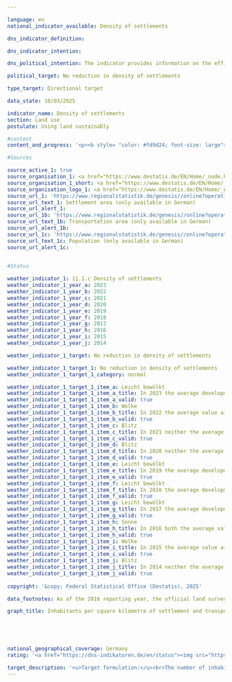 ```yaml
---

language: en        
national_indicator_available: Density of settlements        

dns_indicator_definition:         

dns_indicator_intention:         

dns_political_intention: The indicator provides information on the efficiency of settlement land utilisation. It is intended to reflect the effects of land-saving measures in new construction and internal development, such as the reduction of residential and commercial vacancies, redensification and increasing building density.        

political_target: No reduction in density of settlements        

type_target: Directional target        

data_state: 10/03/2025        

indicator_name: Density of settlements        
section: Land use        
postulate: Using land sustainably        

#content         
content_and_progress: '<p><b style= "color: #fd9d24; font-size: large">11.1.c Density of settlements</b><br><br>Settlement density describes the ratio of population to settlement and transport area (SuV) and thus differs from population density, which relates to the total area of the Federal territory. In addition to residential building land, settlement area also includes land with special uses such as hospitals, schools, industrial and commercial zones, mixed-use areas, as well as sports, leisure and recreational areas. Changes in both the population and the extent of SuV affect settlement density.<br><br>Settlement density varies significantly between <i>rural</i> and <i>non-rural</i> areas. The classification follows the typology of the Thünen Institute, which categorises districts (Kreise) and independent cities (kreisfreie Städte) based on criteria such as settlement density, the proportion of land used for agriculture and forestry, and accessibility of major centres. As the definition of <i>rural</i> already incorporates settlement density, differences in the indicator between rural and non-rural areas are partly due to the classification itself. For example, an increase in settlement density in a rural area may lead to its future classification as non-rural.<br><br>Between 2000&nbsp;and 2011, settlement density decreased in both area types&nbsp;–&nbsp;by 12% in rural areas and by 5% in non-rural areas. Since 2011, the indicator value for Germany as a whole has remained relatively constant at around 1,670&nbsp;inhabitants per square kilometre of SuV, corresponding to about 90% of the 2000&nbsp;value. In non-rural areas, settlement density has been rising again since 2011, reaching 3,384&nbsp;inhabitants per square kilometre of SuV in 2023, almost the same level as in 2000.<br><br>A comparison of the development of SuV and population figures reveals different trends for the two influencing factors: while SuV has been steadily expanding since 2000, the population declined between 2000&nbsp;and 2011, explaining the decrease in settlement density. Since 2011, population numbers have been increasing again, which is why the indicator has remained largely constant since then. The proportion of SuV in total area in 2023&nbsp;was considerably lower in rural areas, at 12.3%, than in non-rural areas, at 36.8%. The increase in SuV affected both area types, but was significantly greater in rural areas (up 17.4% in 2023&nbsp;compared with 2000) than in non-rural areas (up 9.3%). At the same time, population growth since 2011&nbsp;has been weaker in rural areas, resulting in a slight decline in settlement density there.<br><br>According to the Thünen Institute’s definition, around 43% of the population lived in non-rural areas and 57% in rural areas in 2023. At the same time, around 80% of the settlement and transport area was located in rural areas. The politically defined target is to increase the number of inhabitants per square kilometre of SuV. However, due to the stagnation observed in recent years, this target is unlikely to be achieved or will be reached only to a limited extent.<br><br>The data sources are population statistics and the land survey by type of actual use (official land use statistics) of the Federal Statistical Office. The Länder are harmonising their cadastral systems, which in recent years has led to reclassifications of land&nbsp;–&nbsp;even without actual changes in use. In 2016, a new land-use classification was introduced, affecting the official land use statistics and limiting comparability with previous years. To still allow meaningful time series comparisons, the data were recalculated based on the 2011&nbsp;Census and the 2016&nbsp;land survey.<br><br>A further extension of the land-use classification took place in 2023&nbsp;with the introduction of a new modelling of the geospatial information of the official surveying system (GEOInfoDok), accompanied by changes to the modelling criteria for actual use. To minimise distortions to the land indicator caused by this methodological change, effects not corresponding to actual changes are excluded from the calculation. As migration to the new GEOInfoDok is completed at different times in the Länder surveying authorities, these effects may occur at different times depending on the Land and may influence results over several years. In the medium term, the methodological change will lead to significant quality improvements in land use statistics.<br><br>The indicator has substantive cross-references to indicator <a href="https://dns-indikatoren.de/en/11-1-a">11.1.a</a> <i>Increase in settlement and transport area</i>.</p>'                

#Sources        

source_active_1: true
source_organisation_1: <a href="https://www.destatis.de/EN/Home/_node.html" target="_blank">Federal Statistical Office</a>
source_organisation_1_short: <a href="https://www.destatis.de/EN/Home/_node.html" target="_blank">Federal Statistical Office</a>
source_organisation_logo_1: <a href="https://www.destatis.de/EN/Home/_node.html" target="_blank"><img src="https://dns-indikatoren.de/public/OrgImgEn/destatis.png" alt="Federal Statistical Office" title=" Click here to visit the homepage of the organizationFederal Statistical Office" style="height:60px; width:148px; border:transparent"/></a>
source_url_1: 'https://www.regionalstatistik.de/genesis//online?operation=table&code=33111-02-01-4&bypass=true&levelindex=1&levelid=1713517838976#abreadcrumb'
source_url_text_1: Settlement area (only available in German)
source_url_alert_1: 
source_url_1b: 'https://www.regionalstatistik.de/genesis//online?operation=table&code=33111-03-01-4&bypass=true&levelindex=1&levelid=1713517838976#abreadcrumb'
source_url_text_1b: Transportation area (only available in German)
source_url_alert_1b: 
source_url_1c: 'https://www.regionalstatistik.de/genesis//online?operation=table&code=12411-01-01-4&bypass=true&levelindex=1&levelid=1713517974290#abreadcrumb'
source_url_text_1c: Population (only available in German)
source_url_alert_1c: 
        

#Status        

weather_indicator_1: 11.1.c Density of settlements
weather_indicator_1_year_a: 2023
weather_indicator_1_year_b: 2022
weather_indicator_1_year_c: 2021
weather_indicator_1_year_d: 2020
weather_indicator_1_year_e: 2019
weather_indicator_1_year_f: 2018
weather_indicator_1_year_g: 2017
weather_indicator_1_year_h: 2016
weather_indicator_1_year_i: 2015
weather_indicator_1_year_j: 2014

weather_indicator_1_target: No reduction in density of settlements

weather_indicator_1_target_1: No reduction in density of settlements
weather_indicator_1_target_1_category: normal

weather_indicator_1_target_1_item_a: Leicht bewölkt
weather_indicator_1_target_1_item_a_title: In 2023 the average development aimed in the right direction, but in the previous year there had been a development in the wrong direction or no change at all.
weather_indicator_1_target_1_item_a_valid: true
weather_indicator_1_target_1_item_b: Wolke
weather_indicator_1_target_1_item_b_title: In 2022 the average value aimed in the wrong direction or indicates stagnation, but the previous year had shown a turn in the desired direction.
weather_indicator_1_target_1_item_b_valid: true
weather_indicator_1_target_1_item_c: Blitz
weather_indicator_1_target_1_item_c_title: In 2021 neither the average value nor the last change pointed in the right direction.
weather_indicator_1_target_1_item_c_valid: true
weather_indicator_1_target_1_item_d: Blitz
weather_indicator_1_target_1_item_d_title: In 2020 neither the average value nor the last change pointed in the right direction.
weather_indicator_1_target_1_item_d_valid: true
weather_indicator_1_target_1_item_e: Leicht bewölkt
weather_indicator_1_target_1_item_e_title: In 2019 the average development aimed in the right direction, but in the previous year there had been a development in the wrong direction or no change at all.
weather_indicator_1_target_1_item_e_valid: true
weather_indicator_1_target_1_item_f: Leicht bewölkt
weather_indicator_1_target_1_item_f_title: In 2018 the average development aimed in the right direction, but in the previous year there had been a development in the wrong direction or no change at all.
weather_indicator_1_target_1_item_f_valid: true
weather_indicator_1_target_1_item_g: Leicht bewölkt
weather_indicator_1_target_1_item_g_title: In 2017 the average development aimed in the right direction, but in the previous year there had been a development in the wrong direction or no change at all.
weather_indicator_1_target_1_item_g_valid: true
weather_indicator_1_target_1_item_h: Sonne
weather_indicator_1_target_1_item_h_title: In 2016 both the average value and the previous annual change pointed in the right direction.
weather_indicator_1_target_1_item_h_valid: true
weather_indicator_1_target_1_item_i: Wolke
weather_indicator_1_target_1_item_i_title: In 2015 the average value aimed in the wrong direction or indicates stagnation, but the previous year had shown a turn in the desired direction.
weather_indicator_1_target_1_item_i_valid: true
weather_indicator_1_target_1_item_j: Blitz
weather_indicator_1_target_1_item_j_title: In 2014 neither the average value nor the last change pointed in the right direction.
weather_indicator_1_target_1_item_j_valid: true        
        
copyright: '&copy; Federal Statistical Office (Destatis), 2025'        

data_footnotes: As of the 2016 reporting year, the official land survey is based on the Official Real Estate Cadastre Information System (ALKIS).<br>• With the conversion of the documentation for modelling the geoinformation of the official cadastral surveying system from version 6.0.1 to 7.1.2 in 2023, the list of usage types was expanded again. This impairs comparison with previous years and makes it more difficult to calculate changes. The settlement and transport areas determined after the changeover largely contain the same types of use as before.<br>• The data is based on a special evaluation and is not publicly available.<br>• The figures for the annual values and the moving average for the years 2020 to 2022 are revised. For the period mentioned, the surveying administration reclassified a large number of areas from vegetation to traffic areas, which do not correspond to any change in land use in reality. The present results have been adjusted for these reclassifications.        

graph_title: Inhabitants per square kilometre of settlement and transport area        

        

                

national_geographical_coverage: Germany        
rating: '<a href="https://dns-indikatoren.de/en/status"><img src="https://sdg-indikatoren.de/public/Wettersymbole/Leicht bewölkt.png" title="In 2023 the average development aimed in the right direction, but in the previous year there had been a development in the wrong direction or no change at all." alt="Weathersymbol: Clouded sun"/></a>'        

target_description: '<u>Target formulation:</u><br>The number of inhabitants per square kilometre of settlement and transport areas should increase.<br><br><u>Assessment:</u><br>As the value of indicator 11.1.c declined in 2023 but rose on average over the past six years, the indicator is assessed as <b>slightly cloudy</b> for 2023.<br><br><u>Data status at time of assessment:</u><br>10/03/2025'        
---
```


